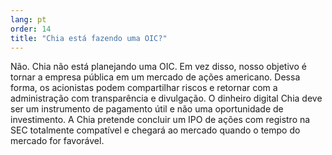 ```yaml
---
lang: pt
order: 14
title: "Chia está fazendo uma OIC?"
---
```


Não. Chia não está planejando uma OIC. Em vez disso, nosso objetivo é tornar a empresa pública em um mercado de ações americano. Dessa forma, os acionistas podem compartilhar riscos e retornar com a administração com transparência e divulgação. O dinheiro digital Chia deve ser um instrumento de pagamento útil e não uma oportunidade de investimento. A Chia pretende concluir um IPO de ações com registro na SEC totalmente compatível e chegará ao mercado quando o tempo do mercado for favorável.
